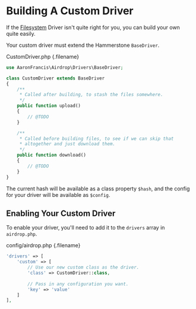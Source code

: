 # Building A Custom Driver

If the [Filesystem](/drivers/filesystem) Driver isn't quite right for you, you can build your own quite easily.

Your custom driver must extend the Hammerstone `BaseDriver`.

CustomDriver.php {.filename}
```php
use AaronFrancis\Airdrop\Drivers\BaseDriver;

class CustomDriver extends BaseDriver 
{
    /**
     * Called after building, to stash the files somewhere.
     */
    public function upload()
    {
        // @TODO
    }

    /**
     * Called before building files, to see if we can skip that
     * altogether and just download them.
     */
    public function download()
    {
        // @TODO
    }
}
```

The current hash will be available as a class property `$hash`, and the config for your driver will be available as `$config`.

## Enabling Your Custom Driver

To enable your driver, you'll need to add it to the `drivers` array in `airdrop.php`.

config/airdrop.php {.filename}
```php
'drivers' => [
    'custom' => [
        // Use our new custom class as the driver.
        'class' => CustomDriver::class,
        
        // Pass in any configuration you want.
        'key' => 'value' 
    ]
],
```